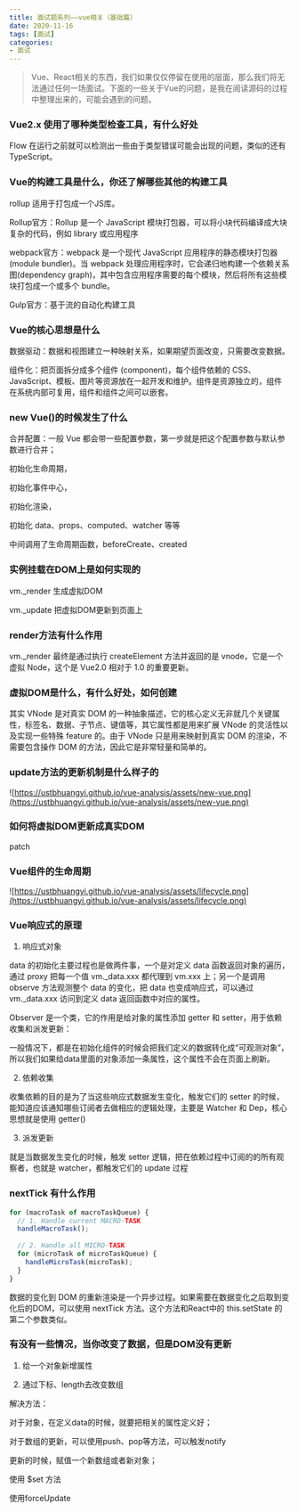 ```yaml
---
title: 面试题系列——vue相关（基础篇）
date: 2020-11-16
tags: [面试]
categories: 
- 面试
---
```


> Vue、React相关的东西，我们如果仅仅停留在使用的层面，那么我们将无法通过任何一场面试。下面的一些关于Vue的问题，是我在阅读源码的过程中整理出来的，可能会遇到的问题。

### Vue2.x 使用了哪种类型检查工具，有什么好处

Flow 在运行之前就可以检测出一些由于类型错误可能会出现的问题，类似的还有 TypeScript。

### Vue的构建工具是什么，你还了解哪些其他的构建工具

rollup 适用于打包成一个JS库。

Rollup官方：Rollup 是一个 JavaScript 模块打包器，可以将小块代码编译成大块复杂的代码，例如 library 或应用程序

webpack官方：webpack 是一个现代 JavaScript 应用程序的静态模块打包器(module bundler)。当 webpack 处理应用程序时，它会递归地构建一个依赖关系图(dependency graph)，其中包含应用程序需要的每个模块，然后将所有这些模块打包成一个或多个 bundle。

Gulp官方：基于流的自动化构建工具

### Vue的核心思想是什么

数据驱动：数据和视图建立一种映射关系，如果期望页面改变，只需要改变数据。

组件化：把页面拆分成多个组件 (component)，每个组件依赖的 CSS、JavaScript、模板、图片等资源放在一起开发和维护。组件是资源独立的，组件在系统内部可复用，组件和组件之间可以嵌套。

### new Vue()的时候发生了什么

合并配置：一般 Vue 都会带一些配置参数，第一步就是把这个配置参数与默认参数进行合并；

初始化生命周期，

初始化事件中心，

初始化渲染，

初始化 data、props、computed、watcher 等等

中间调用了生命周期函数，beforeCreate、created

### 实例挂载在DOM上是如何实现的

vm._render 生成虚拟DOM

vm._update 把虚拟DOM更新到页面上

### render方法有什么作用

vm._render 最终是通过执行 createElement 方法并返回的是 vnode，它是一个虚拟 Node，这个是 Vue2.0 相对于 1.0 的重要更新。

### 虚拟DOM是什么，有什么好处，如何创建

其实 VNode 是对真实 DOM 的一种抽象描述，它的核心定义无非就几个关键属性，标签名、数据、子节点、键值等，其它属性都是用来扩展 VNode 的灵活性以及实现一些特殊 feature 的。由于 VNode 只是用来映射到真实 DOM 的渲染，不需要包含操作 DOM 的方法，因此它是非常轻量和简单的。

### update方法的更新机制是什么样子的

![https://ustbhuangyi.github.io/vue-analysis/assets/new-vue.png](https://ustbhuangyi.github.io/vue-analysis/assets/new-vue.png)

### 如何将虚拟DOM更新成真实DOM

patch

### Vue组件的生命周期

![https://ustbhuangyi.github.io/vue-analysis/assets/lifecycle.png](https://ustbhuangyi.github.io/vue-analysis/assets/lifecycle.png)

### Vue响应式的原理

1. 响应式对象

data 的初始化主要过程也是做两件事，一个是对定义 data 函数返回对象的遍历，通过 proxy 把每一个值 vm._data.xxx 都代理到 vm.xxx 上；另一个是调用 observe 方法观测整个 data 的变化，把 data 也变成响应式，可以通过 vm._data.xxx 访问到定义 data 返回函数中对应的属性。

Observer 是一个类，它的作用是给对象的属性添加 getter 和 setter，用于依赖收集和派发更新：

一般情况下，都是在初始化组件的时候会把我们定义的数据转化成“可观测对象”，所以我们如果给data里面的对象添加一条属性，这个属性不会在页面上刷新。

2. 依赖收集

收集依赖的目的是为了当这些响应式数据发生变化，触发它们的 setter 的时候，能知道应该通知哪些订阅者去做相应的逻辑处理，主要是 Watcher 和 Dep，核心思想就是使用 getter()

3. 派发更新

就是当数据发生变化的时候，触发 setter 逻辑，把在依赖过程中订阅的的所有观察者，也就是 watcher，都触发它们的 update 过程

### nextTick 有什么作用

```js
for (macroTask of macroTaskQueue) {
  // 1. Handle current MACRO-TASK
  handleMacroTask();
    
  // 2. Handle all MICRO-TASK
  for (microTask of microTaskQueue) {
    handleMicroTask(microTask);
  }
}
```

数据的变化到 DOM 的重新渲染是一个异步过程。如果需要在数据变化之后取到变化后的DOM，可以使用 nextTick 方法。这个方法和React中的 this.setState 的第二个参数类似。

### 有没有一些情况，当你改变了数据，但是DOM没有更新

1. 给一个对象新增属性

2. 通过下标、length去改变数组

解决方法：

对于对象，在定义data的时候，就要把相关的属性定义好；

对于数组的更新，可以使用push、pop等方法，可以触发notify

更新的时候，赋值一个新数组或者新对象；

使用 $set 方法

使用forceUpdate